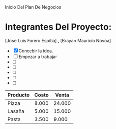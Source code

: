  Inicio Del Plan De Negocios
# Integrantes Del Proyecto:
[Jose Luis Forero Espitia] **,** [Brayan Mauricio Novoa]

- [x] Concebir la idea.
- [ ] Empezar a trabajar
- [ ]
- [ ]
- [ ]
- [ ]
- [ ]


Producto | Costo | Venta
-------- | ----- | -----
Pizza | 8.000 | 24.000
Lasaña | 5.000 | 15.000
Pasta | 3.500 | 9.000
